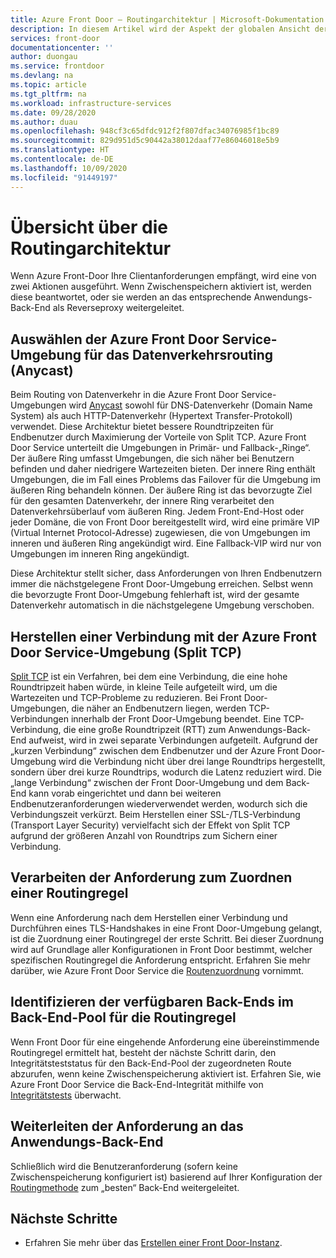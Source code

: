 ```yaml
---
title: Azure Front Door – Routingarchitektur | Microsoft-Dokumentation
description: In diesem Artikel wird der Aspekt der globalen Ansicht der Architektur von Azure Front Door Service erläutert.
services: front-door
documentationcenter: ''
author: duongau
ms.service: frontdoor
ms.devlang: na
ms.topic: article
ms.tgt_pltfrm: na
ms.workload: infrastructure-services
ms.date: 09/28/2020
ms.author: duau
ms.openlocfilehash: 948cf3c65dfdc912f2f807dfac34076985f1bc89
ms.sourcegitcommit: 829d951d5c90442a38012daaf77e86046018e5b9
ms.translationtype: HT
ms.contentlocale: de-DE
ms.lasthandoff: 10/09/2020
ms.locfileid: "91449197"
---
```

# <a name="routing-architecture-overview"></a>Übersicht über die Routingarchitektur

Wenn Azure Front-Door Ihre Clientanforderungen empfängt, wird eine von zwei Aktionen ausgeführt. Wenn Zwischenspeichern aktiviert ist, werden diese beantwortet, oder sie werden an das entsprechende Anwendungs-Back-End als Reverseproxy weitergeleitet.

## <a name="selecting-the-front-door-environment-for-traffic-routing-anycast"></a><a name = "anycast"></a>Auswählen der Azure Front Door Service-Umgebung für das Datenverkehrsrouting (Anycast)

Beim Routing von Datenverkehr in die Azure Front Door Service-Umgebungen wird [Anycast](https://en.wikipedia.org/wiki/Anycast) sowohl für DNS-Datenverkehr (Domain Name System) als auch HTTP-Datenverkehr (Hypertext Transfer-Protokoll) verwendet. Diese Architektur bietet bessere Roundtripzeiten für Endbenutzer durch Maximierung der Vorteile von Split TCP. Azure Front Door Service unterteilt die Umgebungen in Primär- und Fallback-„Ringe“. Der äußere Ring umfasst Umgebungen, die sich näher bei Benutzern befinden und daher niedrigere Wartezeiten bieten.  Der innere Ring enthält Umgebungen, die im Fall eines Problems das Failover für die Umgebung im äußeren Ring behandeln können. Der äußere Ring ist das bevorzugte Ziel für den gesamten Datenverkehr, der innere Ring verarbeitet den Datenverkehrsüberlauf vom äußeren Ring. Jedem Front-End-Host oder jeder Domäne, die von Front Door bereitgestellt wird, wird eine primäre VIP (Virtual Internet Protocol-Adresse) zugewiesen, die von Umgebungen im inneren und äußeren Ring angekündigt wird. Eine Fallback-VIP wird nur von Umgebungen im inneren Ring angekündigt. 

Diese Architektur stellt sicher, dass Anforderungen von Ihren Endbenutzern immer die nächstgelegene Front Door-Umgebung erreichen. Selbst wenn die bevorzugte Front Door-Umgebung fehlerhaft ist, wird der gesamte Datenverkehr automatisch in die nächstgelegene Umgebung verschoben.

## <a name="connecting-to-front-door-environment-split-tcp"></a><a name = "splittcp"></a>Herstellen einer Verbindung mit der Azure Front Door Service-Umgebung (Split TCP)

[Split TCP](https://en.wikipedia.org/wiki/Performance-enhancing_proxy) ist ein Verfahren, bei dem eine Verbindung, die eine hohe Roundtripzeit haben würde, in kleine Teile aufgeteilt wird, um die Wartezeiten und TCP-Probleme zu reduzieren. Bei Front Door-Umgebungen, die näher an Endbenutzern liegen, werden TCP-Verbindungen innerhalb der Front Door-Umgebung beendet. Eine TCP-Verbindung, die eine große Roundtripzeit (RTT) zum Anwendungs-Back-End aufweist, wird in zwei separate Verbindungen aufgeteilt. Aufgrund der „kurzen Verbindung“ zwischen dem Endbenutzer und der Azure Front Door-Umgebung wird die Verbindung nicht über drei lange Roundtrips hergestellt, sondern über drei kurze Roundtrips, wodurch die Latenz reduziert wird. Die „lange Verbindung“ zwischen der Front Door-Umgebung und dem Back-End kann vorab eingerichtet und dann bei weiteren Endbenutzeranforderungen wiederverwendet werden, wodurch sich die Verbindungszeit verkürzt. Beim Herstellen einer SSL-/TLS-Verbindung (Transport Layer Security) vervielfacht sich der Effekt von Split TCP aufgrund der größeren Anzahl von Roundtrips zum Sichern einer Verbindung.

## <a name="processing-request-to-match-a-routing-rule"></a>Verarbeiten der Anforderung zum Zuordnen einer Routingregel
Wenn eine Anforderung nach dem Herstellen einer Verbindung und Durchführen eines TLS-Handshakes in eine Front Door-Umgebung gelangt, ist die Zuordnung einer Routingregel der erste Schritt. Bei dieser Zuordnung wird auf Grundlage aller Konfigurationen in Front Door bestimmt, welcher spezifischen Routingregel die Anforderung entspricht. Erfahren Sie mehr darüber, wie Azure Front Door Service die [Routenzuordnung](front-door-route-matching.md) vornimmt.

## <a name="identifying-available-backends-in-the-backend-pool-for-the-routing-rule"></a>Identifizieren der verfügbaren Back-Ends im Back-End-Pool für die Routingregel
Wenn Front Door für eine eingehende Anforderung eine übereinstimmende Routingregel ermittelt hat, besteht der nächste Schritt darin, den Integritätsteststatus für den Back-End-Pool der zugeordneten Route abzurufen, wenn keine Zwischenspeicherung aktiviert ist. Erfahren Sie, wie Azure Front Door Service die Back-End-Integrität mithilfe von [Integritätstests](front-door-health-probes.md) überwacht.

## <a name="forwarding-the-request-to-your-application-backend"></a>Weiterleiten der Anforderung an das Anwendungs-Back-End
Schließlich wird die Benutzeranforderung (sofern keine Zwischenspeicherung konfiguriert ist) basierend auf Ihrer Konfiguration der [Routingmethode](front-door-routing-methods.md) zum „besten“ Back-End weitergeleitet.

## <a name="next-steps"></a>Nächste Schritte

- Erfahren Sie mehr über das [Erstellen einer Front Door-Instanz](quickstart-create-front-door.md).
